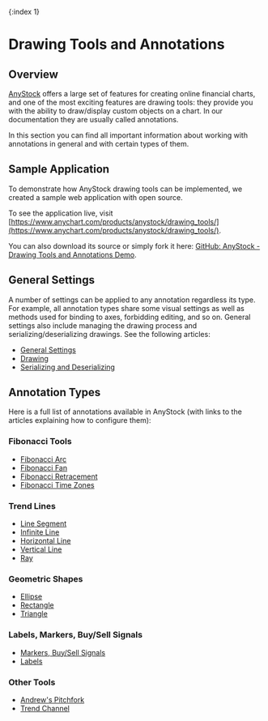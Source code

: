 {:index 1}
# Drawing Tools and Annotations

## Overview

[AnyStock](../Overview) offers a large set of features for creating online financial charts, and one of the most exciting features are drawing tools: they provide you with the ability to draw/display custom objects on a chart. In our documentation they are usually called annotations.

In this section you can find all important information about working with annotations in general and with certain types of them.

## Sample Application

To demonstrate how AnyStock drawing tools can be implemented, we created a sample web application with open source.

To see the application live, visit [https://www.anychart.com/products/anystock/drawing_tools/](https://www.anychart.com/products/anystock/drawing_tools/).

You can also download its source or simply fork it here: [GitHub: AnyStock - Drawing Tools and Annotations Demo](https://github.com/AnyChart/anystock-drawing-tools-and-annotations-demo).

## General Settings

A number of settings can be applied to any annotation regardless its type. For example, all annotation types share some visual settings as well as methods used for binding to axes, forbidding editing, and so on. General settings also include managing the drawing process and serializing/deserializing drawings. See the following articles:

* [General Settings](General_Settings)
* [Drawing](Drawing)
* [Serializing and Deserializing](Serializing_Deserializing)

## Annotation Types

Here is a full list of annotations available in AnyStock (with links to the articles explaining how to configure them):

### Fibonacci Tools

* [Fibonacci Arc](Fibonacci_Arc)
* [Fibonacci Fan](Fibonacci_Fan)
* [Fibonacci Retracement](Fibonacci_Retracement)
* [Fibonacci Time Zones](Fibonacci_Time_Zones)

### Trend Lines

* [Line Segment](Line_Segment)
* [Infinite Line](Infinite_Line)
* [Horizontal Line](Horizontal_Line)
* [Vertical Line](Vertical_Line)
* [Ray](Ray)

### Geometric Shapes

* [Ellipse](Ellipse)
* [Rectangle](Rectangle)
* [Triangle](Triangle)

### Labels, Markers, Buy/Sell Signals

* [Markers, Buy/Sell Signals](Marker)
* [Labels](Label)

### Other Tools

* [Andrew's Pitchfork](Andrews_Pitchfork)
* [Trend Channel](Trend_Channel)